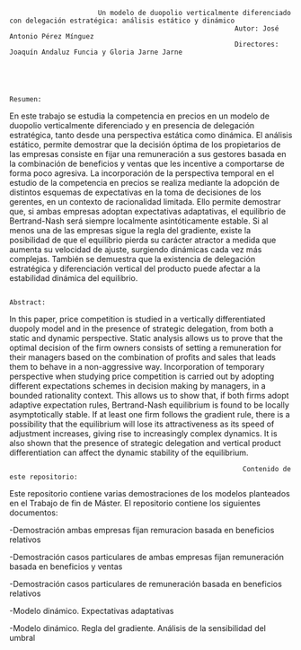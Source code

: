                           Un modelo de duopolio verticalmente diferenciado con delegación estratégica: análisis estático y dinámico
                                                            Autor: José Antonio Pérez Mínguez
                                                            Directores: Joaquín Andaluz Funcia y Gloria Jarne Jarne




                                                                      Resumen:
En este trabajo se estudia la competencia en precios en un modelo de duopolio verticalmente diferenciado y en presencia de delegación estratégica, tanto desde una perspectiva estática como dinámica.
El análisis estático, permite demostrar que la decisión óptima de los propietarios de las empresas consiste en fijar una remuneración a sus gestores basada en la combinación de beneficios y ventas que les incentive a comportarse de forma poco agresiva.
La incorporación de la perspectiva temporal en el estudio de la competencia en precios se realiza mediante la adopción de distintos esquemas de expectativas en la toma de decisiones de los gerentes, en un contexto de racionalidad limitada. Ello permite demostrar que, si ambas empresas adoptan expectativas adaptativas, el equilibrio de Bertrand-Nash será siempre localmente asintóticamente estable. Si al menos una de las empresas sigue la regla del gradiente, existe la posibilidad de que el equilibrio pierda su carácter atractor a medida que aumenta su velocidad de ajuste, surgiendo dinámicas cada vez más complejas. También se demuestra que la existencia de delegación estratégica y diferenciación vertical del producto puede afectar a la estabilidad dinámica del equilibrio.

                                                                      Abstract:
In this paper, price competition is studied in a vertically differentiated duopoly model and in the presence of strategic delegation, from both a static and dynamic perspective.
Static analysis allows us to prove that the optimal decision of the firm owners consists of setting a remuneration for their managers based on the combination of profits and sales that leads them to behave in a non-aggressive way.
Incorporation of temporary perspective when studying price competition is carried out by adopting different expectations schemes in decision making by managers, in a bounded rationality context. This allows us to show that, if both firms adopt adaptive expectation
rules, Bertrand-Nash equilibrium is found to be locally asymptotically stable. If at least one firm follows the gradient rule, there is a possibility that the equilibrium will lose its attractiveness as its speed of adjustment increases, giving rise to increasingly complex dynamics. It is also shown that the presence of strategic delegation and vertical product differentiation can affect the dynamic stability of the equilibrium.
                                                                      
                                                                      
                                                              Contenido de este repositorio:
Este repositorio contiene varias demostraciones de los modelos planteados en el Trabajo de fin de Máster. El repositorio contiene los siguientes documentos:

-Demostración ambas empresas fijan remuracion basada en beneficios relativos

-Demostración casos particulares de ambas empresas fijan remuneración basada en beneficios y ventas

-Demostración casos particulares de remuneración basada en beneficios relativos

-Modelo dinámico. Expectativas adaptativas

-Modelo dinámico. Regla del gradiente. Análisis de la sensibilidad del umbral
